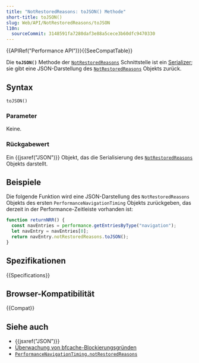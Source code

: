 ```yaml
---
title: "NotRestoredReasons: toJSON() Methode"
short-title: toJSON()
slug: Web/API/NotRestoredReasons/toJSON
l10n:
  sourceCommit: 3148591fa7280daf3e88a5cece3b60dfc9470330
---
```


{{APIRef("Performance API")}}{{SeeCompatTable}}

Die **`toJSON()`** Methode der [`NotRestoredReasons`](/de/docs/Web/API/NotRestoredReasons) Schnittstelle ist ein [Serializer](/de/docs/Glossary/Serialization); sie gibt eine JSON-Darstellung des [`NotRestoredReasons`](/de/docs/Web/API/NotRestoredReasons) Objekts zurück.

## Syntax

```js-nolint
toJSON()
```

### Parameter

Keine.

### Rückgabewert

Ein {{jsxref("JSON")}} Objekt, das die Serialisierung des [`NotRestoredReasons`](/de/docs/Web/API/NotRestoredReasons) Objekts darstellt.

## Beispiele

Die folgende Funktion wird eine JSON-Darstellung des `NotRestoredReasons` Objekts des ersten `PerformanceNavigationTiming` Objekts zurückgeben, das derzeit in der Performance-Zeitleiste vorhanden ist:

```js
function returnNRR() {
  const navEntries = performance.getEntriesByType("navigation");
  let navEntry = navEntries[0];
  return navEntry.notRestoredReasons.toJSON();
}
```

## Spezifikationen

{{Specifications}}

## Browser-Kompatibilität

{{Compat}}

## Siehe auch

- {{jsxref("JSON")}}
- [Überwachung von bfcache-Blockierungsgründen](/de/docs/Web/API/Performance_API/Monitoring_bfcache_blocking_reasons)
- [`PerformanceNavigationTiming.notRestoredReasons`](/de/docs/Web/API/PerformanceNavigationTiming/notRestoredReasons)
